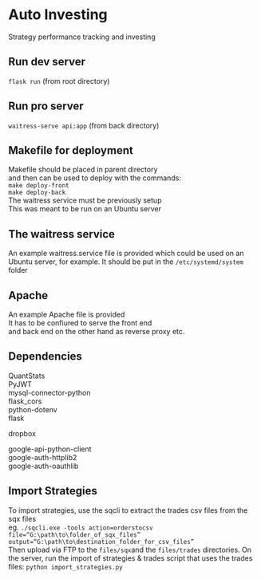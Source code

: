 # Auto Investing

Strategy performance tracking and investing

## Run dev server
`flask run`
(from root directory)

## Run pro server
`waitress-serve api:app`
(from back directory)

## Makefile for deployment
Makefile should be placed in parent directory  
and then can be used to deploy with the commands:  
`make deploy-front`  
`make deploy-back`  
The waitress service must be previously setup  
This was meant to be run on an Ubuntu server  

## The waitress service
An example waitress.service file is provided which could be used on an Ubuntu server, for example. It should be put in the `/etc/systemd/system` folder

## Apache
An example Apache file is provided  
It has to be confiured to serve the front end  
and back end on the other hand as reverse proxy etc.

## Dependencies

QuantStats  
PyJWT  
mysql-connector-python  
flask_cors  
python-dotenv  
flask  

dropbox

google-api-python-client  
google-auth-httplib2  
google-auth-oauthlib  

## Import Strategies
To import strategies, use the sqcli to extract the trades csv files from the sqx files  
eg. `./sqcli.exe -tools action=orderstocsv file=“G:\path\to\folder_of_sqx_files” output=“G:\path\to\destination_folder_for_csv_files”`  
Then upload via FTP to the `files/sqx`and the `files/trades` directories.
On the server, run the import of strategies & trades script that uses the trades files: `python import_strategies.py`
